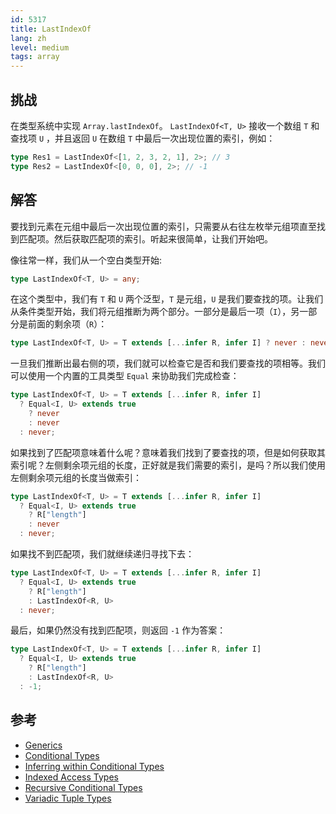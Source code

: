 ```yaml
---
id: 5317
title: LastIndexOf
lang: zh
level: medium
tags: array
---
```


## 挑战

在类型系统中实现 `Array.lastIndexOf`。 `LastIndexOf<T, U>` 接收一个数组 `T` 和查找项 `U` ，并且返回 `U` 在数组 `T` 中最后一次出现位置的索引，例如：

```typescript
type Res1 = LastIndexOf<[1, 2, 3, 2, 1], 2>; // 3
type Res2 = LastIndexOf<[0, 0, 0], 2>; // -1
```

## 解答

要找到元素在元组中最后一次出现位置的索引，只需要从右往左枚举元组项直至找到匹配项。然后获取匹配项的索引。听起来很简单，让我们开始吧。

像往常一样，我们从一个空白类型开始:

```typescript
type LastIndexOf<T, U> = any;
```

在这个类型中，我们有 `T` 和 `U` 两个泛型，`T` 是元组，`U` 是我们要查找的项。让我们从条件类型开始，我们将元组推断为两个部分。一部分是最后一项（`I`），另一部分是前面的剩余项（`R`）：

```typescript
type LastIndexOf<T, U> = T extends [...infer R, infer I] ? never : never;
```

一旦我们推断出最右侧的项，我们就可以检查它是否和我们要查找的项相等。我们可以使用一个内置的工具类型 `Equal` 来协助我们完成检查：

```typescript
type LastIndexOf<T, U> = T extends [...infer R, infer I]
  ? Equal<I, U> extends true
    ? never
    : never
  : never;
```

如果找到了匹配项意味着什么呢？意味着我们找到了要查找的项，但是如何获取其索引呢？左侧剩余项元组的长度，正好就是我们需要的索引，是吗？所以我们使用左侧剩余项元组的长度当做索引：

```typescript
type LastIndexOf<T, U> = T extends [...infer R, infer I]
  ? Equal<I, U> extends true
    ? R["length"]
    : never
  : never;
```

如果找不到匹配项，我们就继续递归寻找下去：

```typescript
type LastIndexOf<T, U> = T extends [...infer R, infer I]
  ? Equal<I, U> extends true
    ? R["length"]
    : LastIndexOf<R, U>
  : never;
```

最后，如果仍然没有找到匹配项，则返回 `-1` 作为答案：

```typescript
type LastIndexOf<T, U> = T extends [...infer R, infer I]
  ? Equal<I, U> extends true
    ? R["length"]
    : LastIndexOf<R, U>
  : -1;
```

## 参考

- [Generics](https://www.typescriptlang.org/docs/handbook/2/generics.html)
- [Conditional Types](https://www.typescriptlang.org/docs/handbook/2/conditional-types.html)
- [Inferring within Conditional Types](https://www.typescriptlang.org/docs/handbook/2/conditional-types.html#inferring-within-conditional-types)
- [Indexed Access Types](https://www.typescriptlang.org/docs/handbook/2/indexed-access-types.html)
- [Recursive Conditional Types](https://www.typescriptlang.org/docs/handbook/release-notes/typescript-4-1.html#recursive-conditional-types)
- [Variadic Tuple Types](https://www.typescriptlang.org/docs/handbook/release-notes/typescript-4-0.html#variadic-tuple-types)
